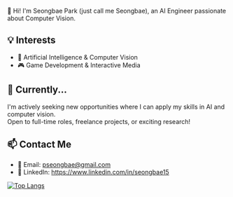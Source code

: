 👋 Hi! I'm Seongbae Park (just call me Seongbae), an AI Engineer passionate about Computer Vision.

## 💡 Interests
- 🧠 Artificial Intelligence & Computer Vision  
- 🎮 Game Development & Interactive Media  

## 🔭 Currently...
I'm actively seeking new opportunities where I can apply my skills in AI and computer vision.  
Open to full-time roles, freelance projects, or exciting research!

## 📫 Contact Me
- 📧 Email: pseongbae@gmail.com  
- 💼 LinkedIn: https://www.linkedin.com/in/seongbae15

[![Top Langs](https://github-readme-stats.vercel.app/api/top-langs/?username=seongbae15)](https://github.com/anuraghazra/github-readme-stats)

<!--
**seongbae15/seongbae15** is a ✨ _special_ ✨ repository because its `README.md` (this file) appears on your GitHub profile.

Here are some ideas to get you started:

- 🔭 I’m currently working on ...
- 🌱 I’m currently learning ...
- 👯 I’m looking to collaborate on ...
- 🤔 I’m looking for help with ...
- 💬 Ask me about ...
- 📫 How to reach me: ...
- 😄 Pronouns: ...
- ⚡ Fun fact: ...
-->
